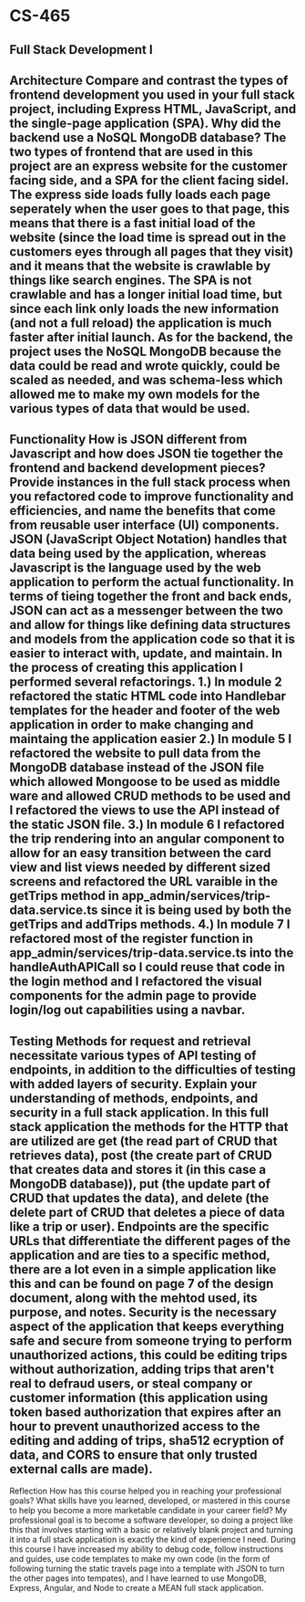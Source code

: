 # CS-465
Full Stack Development I
------------------------
Architecture
Compare and contrast the types of frontend development you used in your full stack project, including Express HTML, JavaScript, and the single-page application (SPA).
Why did the backend use a NoSQL MongoDB database?
The two types of frontend that are used in this project are an express website for the customer facing side, and a SPA for the client facing sidel. The express side loads fully loads each page seperately when the user goes to that page, this means that there is a fast initial load of the website (since the load time is spread out in the customers eyes through all pages that they visit) and it means that the website is crawlable by things like search engines. The SPA is not crawlable and has a longer initial load time, but since each link only loads the new information (and not a full reload) the application is much faster after initial launch.
As for the backend, the project uses the NoSQL MongoDB because the data could be read and wrote quickly, could be scaled as needed, and was schema-less which allowed me to make my own models for the various types of data that would be used.
------------------------
Functionality
How is JSON different from Javascript and how does JSON tie together the frontend and backend development pieces?
Provide instances in the full stack process when you refactored code to improve functionality and efficiencies, and name the benefits that come from reusable user interface (UI) components.
JSON (JavaScript Object Notation) handles that data being used by the application, whereas Javascript is the language used by the web application to perform the actual functionality. In terms of tieing together the front and back ends, JSON can act as a messenger between the two and allow for things like defining data structures and models from the application code so that it is easier to interact with, update, and maintain.
In the process of creating this application I performed several refactorings.
1.) In module 2 refactored the static HTML code into Handlebar templates for the header and footer of the web application in order to make changing and maintaing the application easier
2.) In module 5 I refactored the website to pull data from the MongoDB database instead of the JSON file which allowed Mongoose to be used as middle ware and allowed CRUD methods to be used and I refactored the views to use the API instead of the static JSON file. 
3.) In module 6 I refactored the trip rendering into an angular component to allow for an easy transition between the card view and list views needed by different sized screens and refactored the URL varaible in the getTrips method in app_admin/services/trip-data.service.ts since it is being used by both the getTrips and addTrips methods. 
4.) In module 7 I refactored most of the register function in app_admin/services/trip-data.service.ts into the handleAuthAPICall so I could reuse that code in the login method and I refactored the visual components for the admin page to provide login/log out capabilities using a navbar.
------------------------
Testing
Methods for request and retrieval necessitate various types of API testing of endpoints, in addition to the difficulties of testing with added layers of security. Explain your understanding of methods, endpoints, and security in a full stack application.
In this full stack application the methods for the HTTP that are utilized are get (the read part of CRUD that retrieves data), post (the create part of CRUD that creates data and stores it (in this case a MongoDB database)), put (the update part of CRUD that updates the data), and delete (the delete part of CRUD that deletes a piece of data like a trip or user). Endpoints are the specific URLs that differentiate the different pages of the application and are ties to a specific method, there are a lot even in a simple application like this and can be found on page 7 of the design document, along with the mehtod used, its purpose, and notes. Security is the necessary aspect of the application that keeps everything safe and secure from someone trying to perform unauthorized actions, this could be editing trips without authorization, adding trips that aren't real to defraud users, or steal company or customer information (this application using token based authorization that expires after an hour to prevent unauthorized access to the editing and adding of trips, sha512 ecryption of data, and CORS to ensure that only trusted external calls are made). 
------------------------
Reflection
How has this course helped you in reaching your professional goals? What skills have you learned, developed, or mastered in this course to help you become a more marketable candidate in your career field?
My professional goal is to become a software developer, so doing a project like this that involves starting with a basic or relatively blank project and turning it into a full stack application is exactly the kind of experience I need. During this course I have increased my ability to debug code, follow instructions and guides, use code templates to make my own code (in the form of following turning the static travels page into a template with JSON to turn the other pages into tempates), and I have learned to use MongoDB, Express, Angular, and Node to create a MEAN full stack application.
